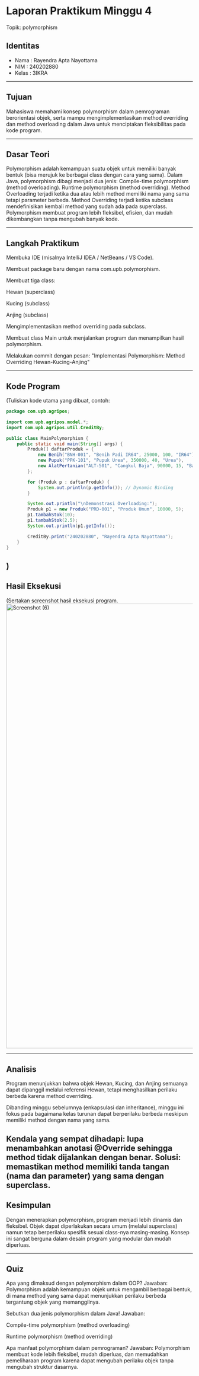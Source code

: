 # Laporan Praktikum Minggu 4 
Topik: polymorphism

## Identitas
- Nama  : Rayendra Apta Nayottama
- NIM   : 240202880
- Kelas : 3IKRA

---

## Tujuan
Mahasiswa memahami konsep polymorphism dalam pemrograman berorientasi objek, serta mampu mengimplementasikan method overriding dan method overloading dalam Java untuk menciptakan fleksibilitas pada kode program.

---

## Dasar Teori
Polymorphism adalah kemampuan suatu objek untuk memiliki banyak bentuk (bisa merujuk ke berbagai class dengan cara yang sama).
Dalam Java, polymorphism dibagi menjadi dua jenis:
Compile-time polymorphism (method overloading).
Runtime polymorphism (method overriding).
Method Overloading terjadi ketika dua atau lebih method memiliki nama yang sama tetapi parameter berbeda.
Method Overriding terjadi ketika subclass mendefinisikan kembali method yang sudah ada pada superclass.
Polymorphism membuat program lebih fleksibel, efisien, dan mudah dikembangkan tanpa mengubah banyak kode.

---

## Langkah Praktikum
Membuka IDE (misalnya IntelliJ IDEA / NetBeans / VS Code).

Membuat package baru dengan nama com.upb.polymorphism.

Membuat tiga class:

Hewan (superclass)

Kucing (subclass)

Anjing (subclass)

Mengimplementasikan method overriding pada subclass.

Membuat class Main untuk menjalankan program dan menampilkan hasil polymorphism.

Melakukan commit dengan pesan:
"Implementasi Polymorphism: Method Overriding Hewan-Kucing-Anjing"

---

## Kode Program
(Tuliskan kode utama yang dibuat, contoh:  

```java
package com.upb.agripos;

import com.upb.agripos.model.*;
import com.upb.agripos.util.CreditBy;

public class MainPolymorphism {
    public static void main(String[] args) {
        Produk[] daftarProduk = {
            new Benih("BNH-001", "Benih Padi IR64", 25000, 100, "IR64"),
            new Pupuk("PPK-101", "Pupuk Urea", 350000, 40, "Urea"),
            new AlatPertanian("ALT-501", "Cangkul Baja", 90000, 15, "Baja")
        };

        for (Produk p : daftarProduk) {
            System.out.println(p.getInfo()); // Dynamic Binding
        }

        System.out.println("\nDemonstrasi Overloading:");
        Produk p1 = new Produk("PRD-001", "Produk Umum", 10000, 5);
        p1.tambahStok(10);
        p1.tambahStok(2.5);
        System.out.println(p1.getInfo());

        CreditBy.print("240202880", "Rayendra Apta Nayottama");
    }
}

```
)
---

## Hasil Eksekusi
(Sertakan screenshot hasil eksekusi program.  
<img width="1920" height="1200" alt="Screenshot (6)" src="https://github.com/user-attachments/assets/871724ce-17ad-47f2-a858-bfddedc8d2cc" />

---

## Analisis
Program menunjukkan bahwa objek Hewan, Kucing, dan Anjing semuanya dapat dipanggil melalui referensi Hewan, tetapi menghasilkan perilaku berbeda karena method overriding.

Dibanding minggu sebelumnya (enkapsulasi dan inheritance), minggu ini fokus pada bagaimana kelas turunan dapat berperilaku berbeda meskipun memiliki method dengan nama yang sama.

Kendala yang sempat dihadapi: lupa menambahkan anotasi @Override sehingga method tidak dijalankan dengan benar. Solusi: memastikan method memiliki tanda tangan (nama dan parameter) yang sama dengan superclass.
---

## Kesimpulan
Dengan menerapkan polymorphism, program menjadi lebih dinamis dan fleksibel. Objek dapat diperlakukan secara umum (melalui superclass) namun tetap berperilaku spesifik sesuai class-nya masing-masing. Konsep ini sangat berguna dalam desain program yang modular dan mudah diperluas.

---

## Quiz
Apa yang dimaksud dengan polymorphism dalam OOP?
Jawaban: Polymorphism adalah kemampuan objek untuk mengambil berbagai bentuk, di mana method yang sama dapat menunjukkan perilaku berbeda tergantung objek yang memanggilnya.

Sebutkan dua jenis polymorphism dalam Java!
Jawaban:

Compile-time polymorphism (method overloading)

Runtime polymorphism (method overriding)

Apa manfaat polymorphism dalam pemrograman?
Jawaban:
Polymorphism membuat kode lebih fleksibel, mudah diperluas, dan memudahkan pemeliharaan program karena dapat mengubah perilaku objek tanpa mengubah struktur dasarnya.
